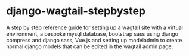 # django-wagtail-stepbystep
A step by step reference guide for setting up a wagtail site with a virtual environment, a bespoke mysql database, bootstrap sass using django compress and django sass, Vue.js and setting up modeladmin to create normal django models that can be edited in the wagtail admin page.
